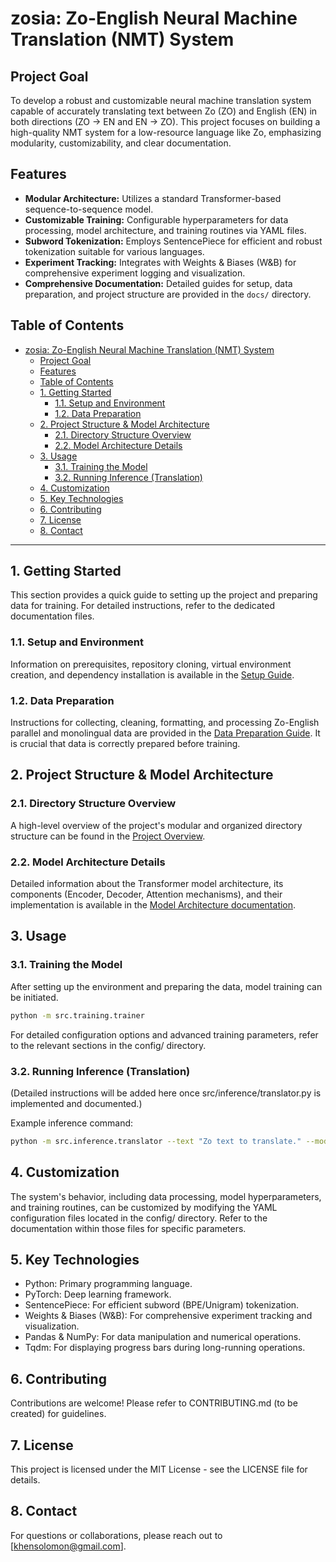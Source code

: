 # zosia: Zo-English Neural Machine Translation (NMT) System

## Project Goal

To develop a robust and customizable neural machine translation system capable of accurately translating text between Zo (ZO) and English (EN) in both directions (ZO -> EN and EN -> ZO). This project focuses on building a high-quality NMT system for a low-resource language like Zo, emphasizing modularity, customizability, and clear documentation.

## Features

* **Modular Architecture:** Utilizes a standard Transformer-based sequence-to-sequence model.
* **Customizable Training:** Configurable hyperparameters for data processing, model architecture, and training routines via YAML files.
* **Subword Tokenization:** Employs SentencePiece for efficient and robust tokenization suitable for various languages.
* **Experiment Tracking:** Integrates with Weights & Biases (W&B) for comprehensive experiment logging and visualization.
* **Comprehensive Documentation:** Detailed guides for setup, data preparation, and project structure are provided in the `docs/` directory.

## Table of Contents

- [zosia: Zo-English Neural Machine Translation (NMT) System](#zosia-zo-english-neural-machine-translation-nmt-system)
  - [Project Goal](#project-goal)
  - [Features](#features)
  - [Table of Contents](#table-of-contents)
  - [1. Getting Started](#1-getting-started)
    - [1.1. Setup and Environment](#11-setup-and-environment)
    - [1.2. Data Preparation](#12-data-preparation)
  - [2. Project Structure \& Model Architecture](#2-project-structure--model-architecture)
    - [2.1. Directory Structure Overview](#21-directory-structure-overview)
    - [2.2. Model Architecture Details](#22-model-architecture-details)
  - [3. Usage](#3-usage)
    - [3.1. Training the Model](#31-training-the-model)
    - [3.2. Running Inference (Translation)](#32-running-inference-translation)
  - [4. Customization](#4-customization)
  - [5. Key Technologies](#5-key-technologies)
  - [6. Contributing](#6-contributing)
  - [7. License](#7-license)
  - [8. Contact](#8-contact)

---

## 1. Getting Started

This section provides a quick guide to setting up the project and preparing data for training. For detailed instructions, refer to the dedicated documentation files.

### 1.1. Setup and Environment

Information on prerequisites, repository cloning, virtual environment creation, and dependency installation is available in the [Setup Guide](docs/setup_guide.md).

### 1.2. Data Preparation

Instructions for collecting, cleaning, formatting, and processing Zo-English parallel and monolingual data are provided in the [Data Preparation Guide](docs/data_preparation_guide.md). It is crucial that data is correctly prepared before training.

## 2. Project Structure & Model Architecture

### 2.1. Directory Structure Overview

A high-level overview of the project's modular and organized directory structure can be found in the [Project Overview](docs/project_overview.md).

### 2.2. Model Architecture Details

Detailed information about the Transformer model architecture, its components (Encoder, Decoder, Attention mechanisms), and their implementation is available in the [Model Architecture documentation](docs/model_architecture.md).

## 3. Usage

### 3.1. Training the Model

After setting up the environment and preparing the data, model training can be initiated.

```bash
python -m src.training.trainer
```

For detailed configuration options and advanced training parameters, refer to the relevant sections in the config/ directory.

### 3.2. Running Inference (Translation)

(Detailed instructions will be added here once src/inference/translator.py is implemented and documented.)

Example inference command:

```bash
python -m src.inference.translator --text "Zo text to translate." --model_path experiments/latest_run/checkpoints/best_model.pt
```

## 4. Customization

The system's behavior, including data processing, model hyperparameters, and training routines, can be customized by modifying the YAML configuration files located in the config/ directory. Refer to the documentation within those files for specific parameters.

## 5. Key Technologies

* Python: Primary programming language.
* PyTorch: Deep learning framework.
* SentencePiece: For efficient subword (BPE/Unigram) tokenization.
* Weights & Biases (W&B): For comprehensive experiment tracking and visualization.
* Pandas & NumPy: For data manipulation and numerical operations.
* Tqdm: For displaying progress bars during long-running operations.

## 6. Contributing

Contributions are welcome! Please refer to CONTRIBUTING.md (to be created) for guidelines.

## 7. License

This project is licensed under the MIT License - see the LICENSE file for details.

## 8. Contact

For questions or collaborations, please reach out to [khensolomon@gmail.com].
